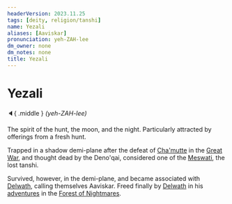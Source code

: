 ```yaml
---
headerVersion: 2023.11.25
tags: [deity, religion/tanshi]
name: Yezali
aliases: [Aaviskar]
pronunciation: yeh-ZAH-lee
dm_owner: none
dm_notes: none
title: Yezali
---
```

# Yezali
:speaker:{ .middle } *(yeh-ZAH-lee)*  

The spirit of the hunt, the moon, and the night. Particularly attracted by offerings from a fresh hunt. 

Trapped in a shadow demi-plane after the defeat of [Cha'mutte](<../../../../people/extraplanar-powers/cha-mutte.md>) in the [Great War](<../../../../events/1500s/great-war.md>), and thought dead by the Deno'qai, considered one of the [Meswati](<./meswati.md>), the lost tanshi. 


Survived, however, in the demi-plane, and became associated with [Delwath](<../../../../people/pcs/dunmar-fellowship/delwath.md>), calling themselves Aaviskar. Freed finally by [Delwath](<../../../../people/pcs/dunmar-fellowship/delwath.md>) in his [adventures](<../../../../campaigns/dunmari-frontier/session-notes/session-53-dufr.md>) in the [Forest of Nightmares](<../../../../gazetteer/northern-sentinels/forest-of-nightmares.md>).  

